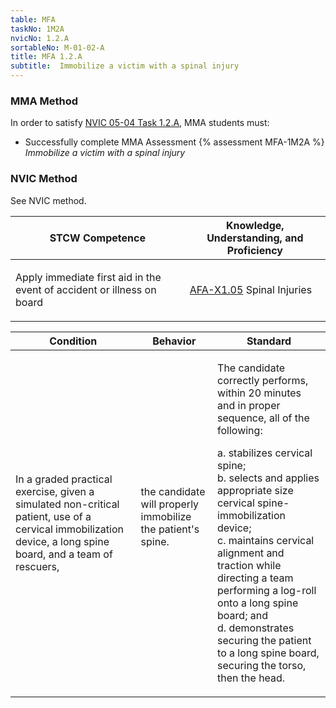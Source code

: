 ```yaml
---
table: MFA
taskNo: 1M2A
nvicNo: 1.2.A 
sortableNo: M-01-02-A
title: MFA 1.2.A 
subtitle:  Immobilize a victim with a spinal injury
---
```



### MMA Method

In order to satisfy  [NVIC 05-04  Task  1.2.A]({{site.baseurl}}/assets/images/nvic-05-04.pdf), MMA students must:

* Successfully complete MMA Assessment {% assessment MFA-1M2A %} *Immobilize a victim with a spinal injury*


### NVIC Method

<a onclick="togglevisibility('nvic_methods')" >See NVIC method.</a>

<div id='nvic_methods' class='hide'>

<table>
<thead>
<tr>
<th class='forty'> STCW Competence </th>
<th class='sixty'> Knowledge, Understanding, and Proficiency </th>
</tr>
</thead>




<tbody>
<tr><td markdown='1'>

Apply immediate first aid in the event of accident or illness on board

</td><td markdown='1'>

[AFA-X1.05]({{site.baseurl}}/tables/641.html#AFA-X1.05) Spinal Injuries

</td></tr>


</tbody>
</table>


<table>
<thead>
<tr><th class='twenty'>  Condition </th><th class='twenty'> Behavior </th><th  class='sixty'>Standard </th></tr>
</thead>
<tbody >



<tr><td markdown='1'>

In a graded practical exercise, given a simulated non-critical patient, use of a cervical immobilization device, a long spine board, and a team of  rescuers,

</td><td markdown='1'>

the candidate will properly immobilize the patient's spine.

<br>

<div class="tooltip">
<span class="tooltiptext">
</span>
</div>


</td><td markdown='1'>

The candidate correctly performs, within 20 minutes and in proper sequence, all of the following:

a. stabilizes cervical spine;  
b. selects and applies appropriate size cervical spine-immobilization device;  
c. maintains cervical alignment and traction while directing a team performing a log-roll onto a long spine board; and  
d. demonstrates securing the patient to a long spine board, securing the torso, then the head.

</td></tr>
</tbody>
</table>
</div>
